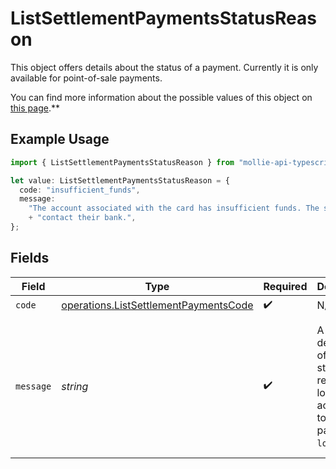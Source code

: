 # ListSettlementPaymentsStatusReason

This object offers details about the status of a payment. Currently it is only available for point-of-sale
payments.

You can find more information about the possible values of this object on
[this page](status-reasons).**

## Example Usage

```typescript
import { ListSettlementPaymentsStatusReason } from "mollie-api-typescript/models/operations";

let value: ListSettlementPaymentsStatusReason = {
  code: "insufficient_funds",
  message:
    "The account associated with the card has insufficient funds. The shopper should use another payment method or\n"
    + "contact their bank.",
};
```

## Fields

| Field                                                                                                                             | Type                                                                                                                              | Required                                                                                                                          | Description                                                                                                                       | Example                                                                                                                           |
| --------------------------------------------------------------------------------------------------------------------------------- | --------------------------------------------------------------------------------------------------------------------------------- | --------------------------------------------------------------------------------------------------------------------------------- | --------------------------------------------------------------------------------------------------------------------------------- | --------------------------------------------------------------------------------------------------------------------------------- |
| `code`                                                                                                                            | [operations.ListSettlementPaymentsCode](../../models/operations/listsettlementpaymentscode.md)                                    | :heavy_check_mark:                                                                                                                | N/A                                                                                                                               | insufficient_funds                                                                                                                |
| `message`                                                                                                                         | *string*                                                                                                                          | :heavy_check_mark:                                                                                                                | A description of the status reason, localized according to the payment `locale`.                                                  | The account associated with the card has insufficient funds. The shopper should use another payment method or<br/>contact their bank. |